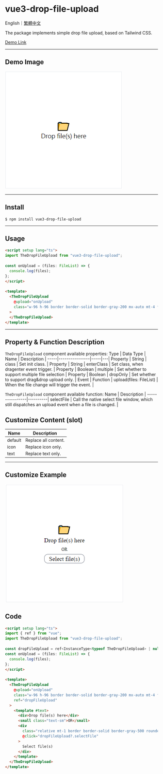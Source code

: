 # vue3-drop-file-upload

English｜[繁體中文](https://github.com/LaiJunBin/vue3-drop-file-upload/blob/main/README.zh-tw.md#vue3-drop-file-upload)

The package implements simple drop file upload, based on Tailwind CSS.

[Demo Link](https://laijunbin.github.io/vue3-drop-file-upload)

---

## Demo Image
![](./docs/images/default.png)

---

## Install

```
$ npm install vue3-drop-file-upload
```

---

## Usage

```html
<script setup lang="ts">
import TheDropFileUpload from "vue3-drop-file-upload";

const onUpload = (files: FileList) => {
  console.log(files);
};
</script>

<template>
  <TheDropFileUpload
    @upload="onUpload"
    class="w-96 h-96 border border-solid border-gray-200 mx-auto mt-4 flex items-center justify-center"
  >
  </TheDropFileUpload>
</template>
```

---

## Property & Function Description
    
`TheDropFileUpload` component available properties:
Type  | Data Type  | Name           | Description  |
-----|----------------|-----|---|
Property | String | class    | Set init class. |
Property | String | enterClass    | Set class, when dragenter event trigger. |
Property | Boolean | multiple    | Set whether to support multiple file selection |
Property | Boolean | dropOnly    | Set whether to support drag&drop upload only. |
Event | Function | upload(files: FileList)    | When the file change will trigger the event. |

`TheDropFileUpload` component available function:
Name       | Description   |
----------------|----------|
selectFile       | Call the native select file window, which still dispatches an upload event when a file is changed. |

## Customize Content (slot)
Name  |  Description  |
-----|----|
default | Replace all content. |
icon | Replace icon only. |
text |  Replace text only. |

---

## Customize Example

![](./docs/images/custom.png)

## Code

```html
<script setup lang="ts">
import { ref } from "vue";
import TheDropFileUpload from "vue3-drop-file-upload";

const dropFileUpload = ref<InstanceType<typeof TheDropFileUpload> | null>(null);
const onUpload = (files: FileList) => {
  console.log(files);
};
</script>

<template>
  <TheDropFileUpload
    @upload="onUpload"
    class="w-96 h-96 border border-solid border-gray-200 mx-auto mt-4 flex items-center justify-center"
    ref="dropFileUpload"
  >
    <template #text>
      <div>Drop file(s) here</div>
      <small class="text-sm">OR</small>
      <div
        class="relative mt-1 border border-solid border-gray-500 rounded-xl z-50 cursor-pointer select-none"
        @click="dropFileUpload?.selectFile"
      >
        Select file(s)
      </div>
    </template>
  </TheDropFileUpload>
</template>
```